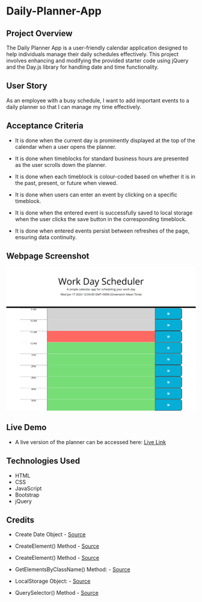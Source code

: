 # Daily-Planner-App
## Project Overview
The Daily Planner App is a user-friendly calendar application designed to help individuals manage their daily schedules effectively. This project involves enhancing and modifying the provided starter code using jQuery and the Day.js library for handling date and time functionality.

## User Story
As an employee with a busy schedule, I want to add important events to a daily planner so that I can manage my time effectively.

## Acceptance Criteria

* It is done when the current day is prominently displayed at the top of the calendar when a user opens the planner.

* It is done when timeblocks for standard business hours are presented as the user scrolls down the planner.

* It is done when each timeblock is colour-coded based on whether it is in the past, present, or future when viewed.

* It is done when users can enter an event by clicking on a specific timeblock.

* It is done when the entered event is successfully saved to local storage when the user clicks the save button in the corresponding timeblock.

* It is done when entered events persist between refreshes of the page, ensuring data continuity.


## Webpage Screenshot
![Alt text](assets/images/Work-Day-Scheduler.png)

## Live Demo
- A live version of the planner can be accessed here: 
[Live Link](https://joshp369.github.io/Daily-Planner-App/)

## Technologies Used
* HTML
* CSS
* JavaScript
* Bootstrap
* jQuery

## Credits
* Create Date Object - [Source](https://phoenixnap.com/kb/how-to-get-the-current-date-and-time-javascript)

* CreateElement() Method - [Source](https://www.geeksforgeeks.org/html-dom-createelement-method)

* CreateElement() Method - [Source](https://www.geeksforgeeks.org/html-dom-createelement-method)

* GetElementsByClassName() Method: - [Source](https://www.w3schools.com/jsref/met_document_getelementsbyclassname.asp)

* LocalStorage Object: - [Source](https://developer.mozilla.org/en-US/docs/Web/API/Window/localStorage)

* QuerySelector() Method - [Source](https://www.w3schools.com/jsref/met_element_queryselector.asp#:~:text=The%20querySelector()%20method%20returns,the%20querySelectorAll()%20method%20instead.)